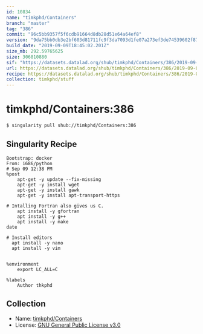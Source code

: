 ```yaml
---
id: 10834
name: "timkphd/Containers"
branch: "master"
tag: "386"
commit: "96c5bb9357f5f6cdb91664d8db28d51e64a64ef8"
version: "9da75bb0db3e2bf603d81711fc9f3da7093d1fe07a273ef3de74539602f87874"
build_date: "2019-09-09T18:45:02.201Z"
size_mb: 292.59765625
size: 306810880
sif: "https://datasets.datalad.org/shub/timkphd/Containers/386/2019-09-09-96c5bb93-9da75bb0/9da75bb0db3e2bf603d81711fc9f3da7093d1fe07a273ef3de74539602f87874.sif"
url: https://datasets.datalad.org/shub/timkphd/Containers/386/2019-09-09-96c5bb93-9da75bb0/
recipe: https://datasets.datalad.org/shub/timkphd/Containers/386/2019-09-09-96c5bb93-9da75bb0/Singularity
collection: timkphd/stuff
---
```


# timkphd/Containers:386

```bash
$ singularity pull shub://timkphd/Containers:386
```

## Singularity Recipe

```singularity
Bootstrap: docker
From: i686/python
# Sep 09 12:38 PM
%post
    apt-get -y update --fix-missing
    apt-get -y install wget
    apt-get -y install gawk
    apt-get -y install apt-transport-https

# Intalling Fortran also gives us C.    
    apt install -y gfortran 
    apt install -y g++
    apt install -y make
date

# Install editors
  apt install -y nano
  apt install -y vim


%environment
    export LC_ALL=C

%labels
    Author thkphd
```

## Collection

 - Name: [timkphd/Containers](https://github.com/timkphd/Containers)
 - License: [GNU General Public License v3.0](https://api.github.com/licenses/gpl-3.0)

